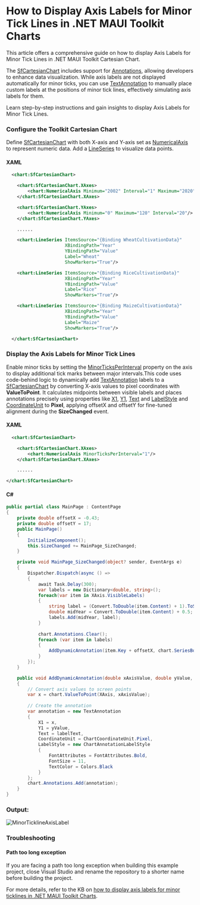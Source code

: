 # How to Display Axis Labels for Minor Tick Lines in .NET MAUI Toolkit Charts
This article offers a comprehensive guide on how to display Axis Labels for Minor Tick Lines in .NET MAUI Toolkit Cartesian Chart.

The [SfCartesianChart](https://help.syncfusion.com/cr/maui-toolkit/Syncfusion.Maui.Toolkit.Charts.SfCartesianChart.html) includes support for [Annotations](https://help.syncfusion.com/cr/maui-toolkit/Syncfusion.Maui.Toolkit.Charts.SfCartesianChart.html#Syncfusion_Maui_Toolkit_Charts_SfCartesianChart_Annotations), allowing developers to enhance data visualization. While axis labels are not displayed automatically for minor ticks, you can use [TextAnnotation](https://help.syncfusion.com/cr/maui-toolkit/Syncfusion.Maui.Toolkit.Charts.TextAnnotation.html) to manually place custom labels at the positions of minor tick lines, effectively simulating axis labels for them.

Learn step-by-step instructions and gain insights to display Axis Labels for Minor Tick Lines.

### Configure the Toolkit Cartesian Chart
Define [SfCartesianChart](https://help.syncfusion.com/maui-toolkit/cartesian-charts/getting-started) with both X-axis and Y-axis set as [NumericalAxis](https://help.syncfusion.com/cr/maui-toolkit/Syncfusion.Maui.Toolkit.Charts.NumericalAxis.html) to represent numeric data. Add a [LineSeries](https://help.syncfusion.com/cr/maui-toolkit/Syncfusion.Maui.Toolkit.Charts.LineSeries.html) to visualize data points.

#### XAML
```xml
  <chart:SfCartesianChart>

    <chart:SfCartesianChart.XAxes>
        <chart:NumericalAxis Minimum="2002" Interval="1" Maximum="2020"/>
    </chart:SfCartesianChart.XAxes>

    <chart:SfCartesianChart.YAxes>
        <chart:NumericalAxis Minimum="0" Maximum="120" Interval="20"/>
    </chart:SfCartesianChart.YAxes>

    ......

    <chart:LineSeries ItemsSource="{Binding WheatCultivationData}"
                      XBindingPath="Year"
                      YBindingPath="Value"
                      Label="Wheat"
                      ShowMarkers="True"/>

    <chart:LineSeries ItemsSource="{Binding RiceCultivationData}"
                      XBindingPath="Year"
                      YBindingPath="Value"
                      Label="Rice"
                      ShowMarkers="True"/>

    <chart:LineSeries ItemsSource="{Binding MaizeCultivationData}"
                      XBindingPath="Year"
                      YBindingPath="Value"
                      Label="Maize"
                      ShowMarkers="True"/>

  </chart:SfCartesianChart> 
```

### Display the Axis Labels for Minor Tick Lines
Enable minor ticks by setting the [MinorTicksPerInterval](https://help.syncfusion.com/cr/maui-toolkit/Syncfusion.Maui.Toolkit.Charts.RangeAxisBase.html#Syncfusion_Maui_Toolkit_Charts_RangeAxisBase_MinorTicksPerInterval) property on the axis to display additional tick marks between major intervals.This code uses code-behind logic to dynamically add [TextAnnotation](https://help.syncfusion.com/maui-toolkit/cartesian-charts/annotation#text-annotation) labels to a [SfCartesianChart](https://help.syncfusion.com/maui-toolkit/cartesian-charts/getting-started) by converting X-axis values to pixel coordinates with **ValueToPoint**. It calculates midpoints between visible labels and places annotations precisely using properties like [X1](https://help.syncfusion.com/cr/maui-toolkit/Syncfusion.Maui.Toolkit.Charts.ChartAnnotation.html#Syncfusion_Maui_Toolkit_Charts_ChartAnnotation_X1), [Y1](https://help.syncfusion.com/cr/maui-toolkit/Syncfusion.Maui.Toolkit.Charts.ChartAnnotation.html#Syncfusion_Maui_Toolkit_Charts_ChartAnnotation_Y1), [Text](https://help.syncfusion.com/cr/maui-toolkit/Syncfusion.Maui.Toolkit.Charts.TextAnnotation.html#Syncfusion_Maui_Toolkit_Charts_TextAnnotation_Text) and [LabelStyle](https://help.syncfusion.com/cr/maui-toolkit/Syncfusion.Maui.Toolkit.Charts.TextAnnotation.html#Syncfusion_Maui_Toolkit_Charts_TextAnnotation_LabelStyle) and [CoordinateUnit](https://help.syncfusion.com/cr/maui-toolkit/Syncfusion.Maui.Toolkit.Charts.ChartAnnotation.html#Syncfusion_Maui_Toolkit_Charts_ChartAnnotation_CoordinateUnit) to **Pixel**, applying offsetX and offsetY for fine-tuned alignment during the **SizeChanged** event.

#### XAML
```xml
  <chart:SfCartesianChart>

    <chart:SfCartesianChart.XAxes>
        <chart:NumericalAxis MinorTicksPerInterval="1"/>
    </chart:SfCartesianChart.XAxes>

    ......

</chart:SfCartesianChart> 
```

#### C#
```csharp
public partial class MainPage : ContentPage
{
    private double offsetX = -0.43;
    private double offsetY = 17;
    public MainPage()
    {
        InitializeComponent();
        this.SizeChanged += MainPage_SizeChanged;
    }

    private void MainPage_SizeChanged(object? sender, EventArgs e)
    {
        Dispatcher.Dispatch(async () =>
        {
            await Task.Delay(300);
            var labels = new Dictionary<double, string>();
            foreach(var item in XAxis.VisibleLabels)
            {
                string label = (Convert.ToDouble(item.Content) + 1).ToString();
                double midYear = Convert.ToDouble(item.Content) + 0.5;
                labels.Add(midYear, label);
            }
            
            chart.Annotations.Clear();
            foreach (var item in labels)
            {
                AddDynamicAnnotation(item.Key + offsetX, chart.SeriesBounds.Height + offsetY, item.Value);
            }
        });
    }

    public void AddDynamicAnnotation(double xAxisValue, double yValue, string labelText)
    {
        // Convert axis values to screen points
        var x = chart.ValueToPoint(XAxis, xAxisValue);
        
        // Create the annotation
        var annotation = new TextAnnotation
        {
            X1 = x,
            Y1 = yValue,
            Text = labelText,
            CoordinateUnit = ChartCoordinateUnit.Pixel,
            LabelStyle = new ChartAnnotationLabelStyle
            {
                FontAttributes = FontAttributes.Bold,
                FontSize = 11,
                TextColor = Colors.Black
            }
        };
        chart.Annotations.Add(annotation);
    }
}
```
### Output:

![MinorTicklineAxisLabel](https://github.com/user-attachments/assets/060dc482-b672-4e94-a6a8-d4452654769e)

### Troubleshooting

#### Path too long exception

If you are facing a path too long exception when building this example project, close Visual Studio and rename the repository to a shorter name before building the project.

For more details, refer to the KB on [how to display axis labels for minor ticklines in .NET MAUI Toolkit Charts]().
